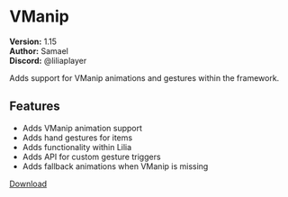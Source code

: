 # VManip

**Version:** 1.15  
**Author:** Samael  
**Discord:** @liliaplayer  

Adds support for VManip animations and gestures within the framework.

## Features

- Adds VManip animation support
- Adds hand gestures for items
- Adds functionality within Lilia
- Adds API for custom gesture triggers
- Adds fallback animations when VManip is missing

[Download](https://github.com/LiliaFramework/Modules/raw/refs/heads/gh-pages/vmanip.zip)
